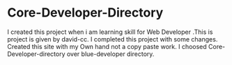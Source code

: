 # Core-Developer-Directory
I created this project when i am learning skill for Web Developer .This is project is given by david-cc.
I completed this project with some changes.
Created this site with my Own hand not a copy paste work.
I choosed Core-Developer-directory over blue-developer directory.
